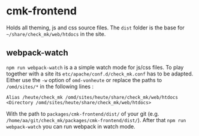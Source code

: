 # cmk-frontend

Holds all theming, js and css source files.
The `dist` folder is the base for `~/share/check_mk/web/htdocs` in the site.

## webpack-watch

`npm run webpack-watch` is a a simple watch mode for js/css files.
To play together with a site its `etc/apache/conf.d/check_mk.conf` has
to be adapted. Either use the `-w` option of `omd-vonheute` or replace the
paths to `/omd/sites/*` in the following lines :

```
Alias /heute/check_mk /omd/sites/heute/share/check_mk/web/htdocs
<Directory /omd/sites/heute/share/check_mk/web/htdocs>
```

With the path to `packages/cmk-frontend/dist/` of your git (e.g.
`/home/aa/git/check_mk/packages/cmk-frontend/dist/`). After that `npm run
webpack-watch` you can run webpack in watch mode.
